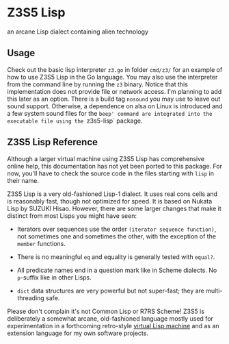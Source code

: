 # Z3S5 Lisp
an arcane Lisp dialect containing alien technology

## Usage

Check out the basic lisp interpreter `z3.go` in folder `cmd/z3/` for an example of how to use Z3S5 Lisp in the Go language. You may also use the interpreter from the command line by running the `z3` binary. Notice that this implementation does not provide file or network access. I'm planning to add this later as an option. There is a build tag `nosound` you may use to leave out sound support. Otherwise, a dependence on alsa on Linux is introduced and a few system sound files for the `beep' command are integrated into the executable file using the `z3s5-lisp` package.

## Z3S5 Lisp Reference

Although a larger virtual machine using Z3S5 Lisp has comprehensive online help, this documentation has not yet been ported to this package. For now, you'll have to check the source code in the files starting with `lisp` in their name.

Z3S5 Lisp is a very old-fashioned Lisp-1 dialect. It uses real cons cells and is reasonably fast, though not optimized for speed. It is based on Nukata Lisp by SUZUKI Hisao. However, there are some larger changes that make it distinct from most Lisps you might have seen:

- Iterators over sequences use the order `(iterator sequence function)`, not sometimes one and sometimes the other, with the exception of the `member` functions.

- There is no meaningful `eq` and equality is generally tested with `equal?`.

- All predicate names end in a question mark like in Scheme dialects. No `p`-suffix like in other Lisps.

- `dict` data structures are very powerful but not super-fast; they are multi-threading safe.

Please don't complain it's not Common Lisp or R7RS Scheme! Z3S5 is deliberately a somewhat arcane, old-fashioned language mostly used for experimentation in a forthcoming retro-style [virtual Lisp machine](https://z3s5.com) and as an extension language for my own software projects.  
